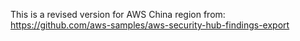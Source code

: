 This is a revised version for AWS China region from:
https://github.com/aws-samples/aws-security-hub-findings-export
